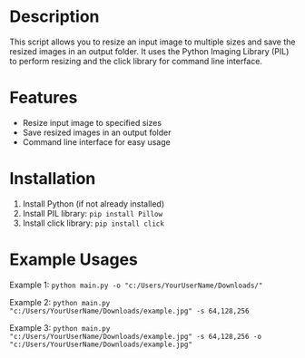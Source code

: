 # Description

This script allows you to resize an input image to multiple sizes and save the resized images in an output folder. It uses the Python Imaging Library (PIL) to perform resizing and the click library for command line interface.

# Features

- Resize input image to specified sizes
- Save resized images in an output folder
- Command line interface for easy usage

# Installation

1. Install Python (if not already installed)
2. Install PIL library: `pip install Pillow`
3. Install click library: `pip install click`

# Example Usages

Example 1: `python main.py -o "c:/Users/YourUserName/Downloads/"`

Example 2: `python main.py "c:/Users/YourUserName/Downloads/example.jpg" -s 64,128,256`

Example 3: `python main.py "c:/Users/YourUserName/Downloads/example.jpg" -s 64,128,256 -o "c:/Users/YourUserName/Downloads/example.jpg"`
